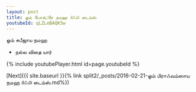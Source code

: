 ```yaml
---
layout: post
title: ஓம் போக்ட்ரே நமஹ ௧௦௮ டைம்ஸ்
youtubeId: qLZLeBAQK5w
---
```

 
 
 ஓம் சுபீஜாய நமஹ  
 
 -  நல்ல விதை யார் 
 
  
 
  
 
 
 
 
 
 


{% include youtubePlayer.html id=page.youtubeId %}
 
[Next]({{ site.baseurl }}{% link  split2/_posts/2016-02-21-ஓம் பிராஃவம்ஸாய நமஹ ௧௦௮ டைம்ஸ்.md%})
 
